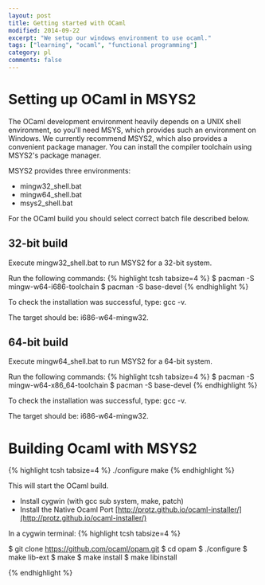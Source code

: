 ```yaml
---
layout: post
title: Getting started with OCaml
modified: 2014-09-22
excerpt: "We setup our windows environment to use ocaml."
tags: ["learning", "ocaml", "functional programming"]
category: pl
comments: false
---
```


# Setting up OCaml in MSYS2
The OCaml development environment heavily depends on a UNIX shell environment, so you'll need MSYS, which provides such an environment on Windows. 
We currently recommend MSYS2, which also provides a convenient package manager. 
You can install the compiler toolchain using MSYS2's package manager.

MSYS2 provides three environments:

* mingw32_shell.bat
* mingw64_shell.bat
* msys2_shell.bat 

For the OCaml build you should select correct batch file described below.

## 32-bit build

Execute mingw32_shell.bat to run MSYS2 for a 32-bit system.

Run the following commands:
{% highlight tcsh tabsize=4 %}
$ pacman -S mingw-w64-i686-toolchain
$ pacman -S base-devel
{% endhighlight %}

To check the installation was successful, type: gcc -v.

The target should be: i686-w64-mingw32.

## 64-bit build

Execute mingw64_shell.bat to run MSYS2 for a 64-bit system.

Run the following commands:
{% highlight tcsh tabsize=4 %}
$ pacman -S mingw-w64-x86_64-toolchain
$ pacman -S base-devel
{% endhighlight %}

To check the installation was successful, type: gcc -v.

The target should be: i686-w64-mingw32.

# Building Ocaml with MSYS2
{% highlight tcsh tabsize=4 %}
./configure
make
{% endhighlight %}

This will start the OCaml build.



* Install cygwin (with gcc sub system, make, patch)
* Install the Native Ocaml Port [http://protz.github.io/ocaml-installer/](http://protz.github.io/ocaml-installer/)


In a cygwin terminal:
{% highlight tcsh tabsize=4 %}

$ git clone https://github.com/ocaml/opam.git
$ cd opam
$ ./configure
$ make lib-ext
$ make
$ make install
$ make libinstall

{% endhighlight %}

